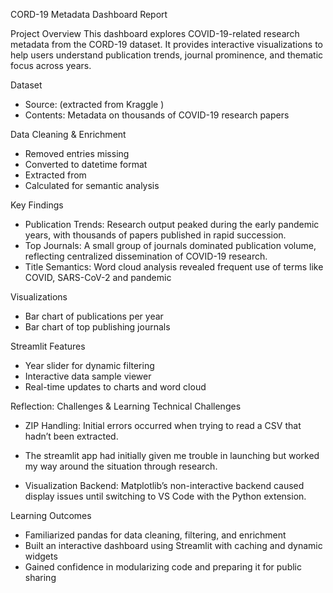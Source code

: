 CORD-19 Metadata Dashboard Report

Project Overview
This dashboard explores COVID-19-related research metadata from the CORD-19 dataset. It provides interactive visualizations to help users understand publication trends, journal prominence, and thematic focus across years.

  Dataset
-	Source:  (extracted from Kraggle )
-	Contents: Metadata on thousands of COVID-19 research papers

  Data Cleaning & Enrichment
-	Removed entries missing  
- 	Converted  to datetime format
- 	Extracted  from 
- 	Calculated  for semantic analysis

Key Findings
- Publication Trends: Research output peaked during the early pandemic years, with thousands of papers published in rapid succession.
- Top Journals: A small group of journals dominated publication volume, reflecting centralized dissemination of COVID-19 research.
- Title Semantics: Word cloud analysis revealed frequent use of terms like COVID, SARS-CoV-2 and pandemic

 Visualizations
-	Bar chart of publications per year
-	Bar chart of top publishing journals

  Streamlit Features
- 	Year slider for dynamic filtering
- 	Interactive data sample viewer
-	Real-time updates to charts and word cloud

 Reflection: Challenges & Learning
 Technical Challenges
-	ZIP Handling: Initial errors occurred when trying to read a CSV that hadn’t been extracted.

- 	The streamlit app had initially given me trouble in launching but worked my way around the situation through research.
-	Visualization Backend: Matplotlib’s non-interactive backend caused display issues until switching to VS Code with the Python extension.

 Learning Outcomes
- 	Familiarized pandas for data cleaning, filtering, and enrichment
- 	Built an interactive dashboard using Streamlit with caching and dynamic widgets
-	Gained confidence in modularizing code and preparing it for public sharing
